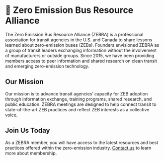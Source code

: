 # 🦓 Zero Emission Bus Resource Alliance
The Zero Emission Bus Resource Alliance (ZEBRA) is a professional association for transit agencies in the U.S. and Canada to share lessons learned about zero-emission buses (ZEBs). Founders envisioned ZEBRA as a group of transit leaders exchanging information without the involvement of manufacturers or outside groups. Since 2015, we have been providing members access to peer information and shared research on clean transit and emerging zero-emission technology.

## Our Mission
Our mission is to advance transit agencies’ capacity for ZEB adoption through information exchange, training programs, shared research, and public education. ZEBRA meetings are designed to help connect transit to state-of-the-art ZEB practices and reflect ZEB interests as a collective voice.

## Join Us Today
As a ZEBRA member, you will have access to the latest resources and best practices offered within the zero-emission industry. [Contact us](http://zebragrp.org/become-a-member/) to learn more about membership.

<!--

**Here are some ideas to get you started:**

🙋‍♀️ A short introduction - what is your organization all about?
🌈 Contribution guidelines - how can the community get involved?
👩‍💻 Useful resources - where can the community find your docs? Is there anything else the community should know?
🍿 Fun facts - what does your team eat for breakfast?
🧙 Remember, you can do mighty things with the power of [Markdown](https://docs.github.com/github/writing-on-github/getting-started-with-writing-and-formatting-on-github/basic-writing-and-formatting-syntax)
-->
